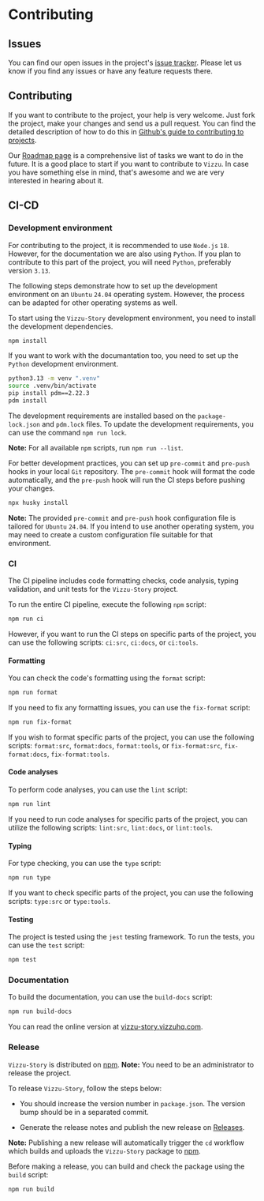 # Contributing

## Issues

You can find our open issues in the project's
[issue tracker](https://github.com/vizzuhq/vizzu-story-js/issues). Please let us
know if you find any issues or have any feature requests there.

## Contributing

If you want to contribute to the project, your help is very welcome. Just fork
the project, make your changes and send us a pull request. You can find the
detailed description of how to do this in
[Github's guide to contributing to projects](https://docs.github.com/en/get-started/quickstart/contributing-to-projects).

Our [Roadmap page](https://github.com/vizzuhq/.github/wiki/Roadmap) is a
comprehensive list of tasks we want to do in the future. It is a good place to
start if you want to contribute to `Vizzu`. In case you have something else in
mind, that's awesome and we are very interested in hearing about it.

## CI-CD

### Development environment

For contributing to the project, it is recommended to use `Node.js` `18`.
However, for the documentation we are also using `Python`. If you plan to
contribute to this part of the project, you will need `Python`, preferably
version `3.13`.

The following steps demonstrate how to set up the development environment on an
`Ubuntu` `24.04` operating system. However, the process can be adapted for other
operating systems as well.

To start using the `Vizzu-Story` development environment, you need to install
the development dependencies.

```sh
npm install
```

If you want to work with the documantation too, you need to set up the `Python`
development environment.

```sh
python3.13 -m venv ".venv"
source .venv/bin/activate
pip install pdm==2.22.3
pdm install
```

The development requirements are installed based on the `package-lock.json` and
`pdm.lock` files. To update the development requirements, you can use the
command `npm run lock`.

**Note:** For all available `npm` scripts, run `npm run --list`.

For better development practices, you can set up `pre-commit` and `pre-push`
hooks in your local `Git` repository. The `pre-commit` hook will format the code
automatically, and the `pre-push` hook will run the CI steps before pushing your
changes.

```sh
npx husky install
```

**Note:** The provided `pre-commit` and `pre-push` hook configuration file is
tailored for `Ubuntu` `24.04`. If you intend to use another operating system,
you may need to create a custom configuration file suitable for that
environment.

### CI

The CI pipeline includes code formatting checks, code analysis, typing
validation, and unit tests for the `Vizzu-Story` project.

To run the entire CI pipeline, execute the following `npm` script:

```sh
npm run ci
```

However, if you want to run the CI steps on specific parts of the project, you
can use the following scripts: `ci:src`, `ci:docs`, or `ci:tools`.

#### Formatting

You can check the code's formatting using the `format` script:

```sh
npm run format
```

If you need to fix any formatting issues, you can use the `fix-format` script:

```sh
npm run fix-format
```

If you wish to format specific parts of the project, you can use the following
scripts: `format:src`, `format:docs`, `format:tools`, or `fix-format:src`,
`fix-format:docs`, `fix-format:tools`.

#### Code analyses

To perform code analyses, you can use the `lint` script:

```sh
npm run lint
```

If you need to run code analyses for specific parts of the project, you can
utilize the following scripts: `lint:src`, `lint:docs`, or `lint:tools`.

#### Typing

For type checking, you can use the `type` script:

```sh
npm run type
```

If you want to check specific parts of the project, you can use the following
scripts: `type:src` or `type:tools`.

#### Testing

The project is tested using the `jest` testing framework. To run the tests, you
can use the `test` script:

```sh
npm test
```

### Documentation

To build the documentation, you can use the `build-docs` script:

```sh
npm run build-docs
```

You can read the online version at
[vizzu-story.vizzuhq.com](https://vizzu-story.vizzuhq.com/latest/).

### Release

`Vizzu-Story` is distributed on
[npm](https://www.npmjs.com/package/vizzu-story). **Note:** You need to be an
administrator to release the project.

To release `Vizzu-Story`, follow the steps below:

- You should increase the version number in `package.json`. The version bump
    should be in a separated commit.

- Generate the release notes and publish the new release on
    [Releases](https://github.com/vizzuhq/vizzu-story-js/releases).

**Note:** Publishing a new release will automatically trigger the `cd` workflow
which builds and uploads the `Vizzu-Story` package to
[npm](https://www.npmjs.com/package/vizzu-story).

Before making a release, you can build and check the package using the `build`
script:

```sh
npm run build
```
